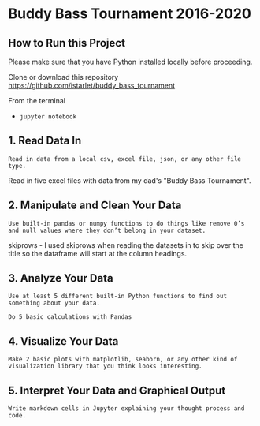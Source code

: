 # Buddy Bass Tournament 2016-2020

## How to Run this Project
Please make sure that you have Python installed locally before proceeding. 

Clone or download this repository 
https://github.com/istarlet/buddy_bass_tournament

From the terminal 

- `jupyter notebook` 


## 1. Read Data In
`Read in data from a local csv, excel file, json, or any other file type.`


Read in five excel files with data from my dad's "Buddy Bass Tournament". 

## 2. Manipulate and Clean Your Data
`Use built-in pandas or numpy functions to do things like remove 0’s and null values where they don’t belong in your dataset.`


skiprows - I used skiprows when reading the datasets in to skip over the title so the dataframe will start at the column headings. 

## 3. Analyze Your Data
`Use at least 5 different built-in Python functions to find out something about your data.`

`Do 5 basic calculations with Pandas`

## 4. Visualize Your Data
`Make 2 basic plots with matplotlib, seaborn, or any other kind of visualization library that you think looks interesting.`

## 5. Interpret Your Data and Graphical Output
`Write markdown cells in Jupyter explaining your thought process and code.`



